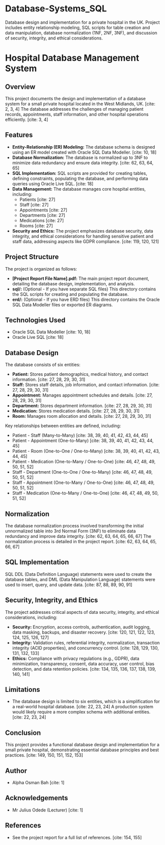 # Database-Systems_SQL
Database design and implementation for a private hospital in the UK. Project includes entity relationship modeling, SQL scripts for table creation and data manipulation, database normalization (1NF, 2NF, 3NF), and discussion of security, integrity, and ethical considerations.
# Hospital Database Management System

## Overview

This project documents the design and implementation of a database system for a small private hospital located in the West Midlands, UK. [cite: 2, 3, 4] The database addresses the challenges of managing patient records, appointments, staff information, and other hospital operations efficiently. [cite: 3, 4]

## Features

* **Entity-Relationship (ER) Modeling:** The database schema is designed using an ER model created with Oracle SQL Data Modeller. [cite: 10, 18]
* **Database Normalization:** The database is normalized up to 3NF to minimize data redundancy and ensure data integrity. [cite: 62, 63, 64, 65]
* **SQL Implementation:** SQL scripts are provided for creating tables, defining constraints, populating the database, and performing data queries using Oracle Live SQL. [cite: 18]
* **Data Management:** The database manages core hospital entities, including:
    * Patients [cite: 27]
    * Staff [cite: 27]
    * Appointments [cite: 27]
    * Departments [cite: 27]
    * Medications [cite: 27]
    * Rooms [cite: 27]
* **Security and Ethics:** The project emphasizes database security, data integrity, and ethical considerations for handling sensitive patient and staff data, addressing aspects like GDPR compliance. [cite: 119, 120, 121]

## Project Structure

The project is organized as follows:

* **[Project Report File Name].pdf:** The main project report document, detailing the database design, implementation, and analysis.
* **sql/:** (Optional - If you have separate SQL files) This directory contains the SQL scripts for creating and populating the database.
* **erd/:** (Optional - If you have ERD files) This directory contains the Oracle SQL Data Modeller files or exported ER diagrams.

## Technologies Used

* Oracle SQL Data Modeller [cite: 10, 18]
* Oracle Live SQL [cite: 18]

## Database Design

The database consists of six entities:

* **Patient:** Stores patient demographics, medical history, and contact information. [cite: 27, 28, 29, 30, 31]
* **Staff:** Stores staff details, job information, and contact information. [cite: 27, 28, 29, 30, 31]
* **Appointment:** Manages appointment schedules and details. [cite: 27, 28, 29, 30, 31]
* **Department:** Stores department information. [cite: 27, 28, 29, 30, 31]
* **Medication:** Stores medication details. [cite: 27, 28, 29, 30, 31]
* **Room:** Manages room allocation and details. [cite: 27, 28, 29, 30, 31]

Key relationships between entities are defined, including:

* Patient - Staff (Many-to-Many) [cite: 38, 39, 40, 41, 42, 43, 44, 45]
* Patient - Appointment (One-to-Many) [cite: 38, 39, 40, 41, 42, 43, 44, 45]
* Patient - Room (One-to-One / One-to-Many) [cite: 38, 39, 40, 41, 42, 43, 44, 45]
* Patient - Medication (One-to-Many / One-to-One) [cite: 46, 47, 48, 49, 50, 51, 52]
* Staff - Department (One-to-One / One-to-Many) [cite: 46, 47, 48, 49, 50, 51, 52]
* Staff - Appointment (One-to-Many / One-to-One) [cite: 46, 47, 48, 49, 50, 51, 52]
* Staff - Medication (One-to-Many / One-to-One) [cite: 46, 47, 48, 49, 50, 51, 52]

## Normalization

The database normalization process involved transforming the initial unnormalized table into 3rd Normal Form (3NF) to eliminate data redundancy and improve data integrity. [cite: 62, 63, 64, 65, 66, 67] The normalization process is detailed in the project report. [cite: 62, 63, 64, 65, 66, 67]

## SQL Implementation

SQL DDL (Data Definition Language) statements were used to create the database tables, and DML (Data Manipulation Language) statements were used to insert, query, and update data. [cite: 87, 88, 89, 90, 91]

## Security, Integrity, and Ethics

The project addresses critical aspects of data security, integrity, and ethical considerations, including:

* **Security:** Encryption, access controls, authentication, audit logging, data masking, backups, and disaster recovery. [cite: 120, 121, 122, 123, 124, 125, 126, 127]
* **Integrity:** Validation rules, referential integrity, normalization, transaction integrity (ACID properties), and concurrency control. [cite: 128, 129, 130, 131, 132, 133]
* **Ethics:** Compliance with privacy regulations (e.g., GDPR), data minimization, transparency, consent, data accuracy, user control, bias detection, and data retention policies. [cite: 134, 135, 136, 137, 138, 139, 140, 141]

## Limitations

* The database design is limited to six entities, which is a simplification for a real-world hospital database. [cite: 22, 23, 24] A production system would likely require a more complex schema with additional entities. [cite: 22, 23, 24]

## Conclusion

This project provides a functional database design and implementation for a small private hospital, demonstrating essential database principles and best practices. [cite: 149, 150, 151, 152, 153]

## Author

* Alpha Osman Bah [cite: 1]

## Acknowledgements

* Mr Julius Odede (Lecturer) [cite: 1]

## References

* See the project report for a full list of references. [cite: 154, 155]
